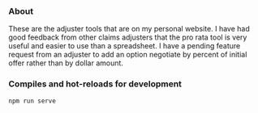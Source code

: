 ### About

These are the adjuster tools that are on my personal website.
I have had good feedback from other claims adjusters that the pro rata tool is very useful
and easier to use than a spreadsheet.
I have a pending feature request from an adjuster to add an option negotiate by percent of initial offer rather than by dollar amount.


### Compiles and hot-reloads for development
```
npm run serve
```
